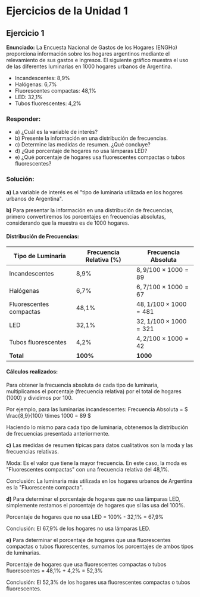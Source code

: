 # Ejercicios de la Unidad 1

## Ejercicio 1

**Enunciado:** La Encuesta Nacional de Gastos de los Hogares (ENGHo) proporciona información sobre los hogares argentinos mediante el relevamiento de sus gastos e ingresos. El siguiente gráfico muestra el uso de las diferentes luminarias en 1000 hogares urbanos de Argentina.

- Incandescentes: 8,9%
- Halógenas: 6,7%
- Fluorescentes compactas: 48,1%
- LED: 32,1%
- Tubos fluorescentes: 4,2%

### Responder:

- a) ¿Cuál es la variable de interés?
- b) Presente la información en una distribución de frecuencias.
- c) Determine las medidas de resumen. ¿Qué concluye?
- d) ¿Qué porcentaje de hogares no usa lámparas LED?
- e) ¿Qué porcentaje de hogares usa fluorescentes compactas o tubos fluorescentes?

### Solución:

**a)** La variable de interés es el "tipo de luminaria utilizada en los hogares urbanos de Argentina".

**b)** Para presentar la información en una distribución de frecuencias, primero convertiremos los porcentajes en frecuencias absolutas, considerando que la muestra es de 1000 hogares.

#### Distribución de Frecuencias:

| Tipo de Luminaria       | Frecuencia Relativa (%) | Frecuencia Absoluta            |
| ----------------------- | ----------------------- | ------------------------------ |
| Incandescentes          | 8,9%                    | $`8,9/100 \times 1000 = 89`$   |
| Halógenas               | 6,7%                    | $`6,7/100 \times 1000 = 67`$   |
| Fluorescentes compactas | 48,1%                   | $`48,1/100 \times 1000 = 481`$ |
| LED                     | 32,1%                   | $`32,1/100 \times 1000 = 321`$ |
| Tubos fluorescentes     | 4,2%                    | $`4,2/100 \times 1000 = 42`$   |
| **Total**               | **100%**                | **1000**                       |

#### Cálculos realizados:

Para obtener la frecuencia absoluta de cada tipo de luminaria, multiplicamos el porcentaje (frecuencia relativa) por el total de hogares (1000) y dividimos por 100.

Por ejemplo, para las luminarias incandescentes:
Frecuencia Absoluta = $` \frac{8,9}{100} \times 1000 = 89 `$

Haciendo lo mismo para cada tipo de luminaria, obtenemos la distribución de frecuencias presentada anteriormente.

**c)** Las medidas de resumen típicas para datos cualitativos son la moda y las frecuencias relativas.

Moda: Es el valor que tiene la mayor frecuencia. En este caso, la moda es "Fluorescentes compactas" con una frecuencia relativa del 48,1%.

Conclusión: La luminaria más utilizada en los hogares urbanos de Argentina es la "Fluorescente compacta".

**d)** Para determinar el porcentaje de hogares que no usa lámparas LED, simplemente restamos el porcentaje de hogares que sí las usa del 100%.

Porcentaje de hogares que no usa LED = 100% - 32,1% = 67,9%

Conclusión: El 67,9% de los hogares no usa lámparas LED.

**e)** Para determinar el porcentaje de hogares que usa fluorescentes compactas o tubos fluorescentes, sumamos los porcentajes de ambos tipos de luminarias.

Porcentaje de hogares que usa fluorescentes compactas o tubos fluorescentes = 48,1% + 4,2% = 52,3%

Conclusión: El 52,3% de los hogares usa fluorescentes compactas o tubos fluorescentes.

